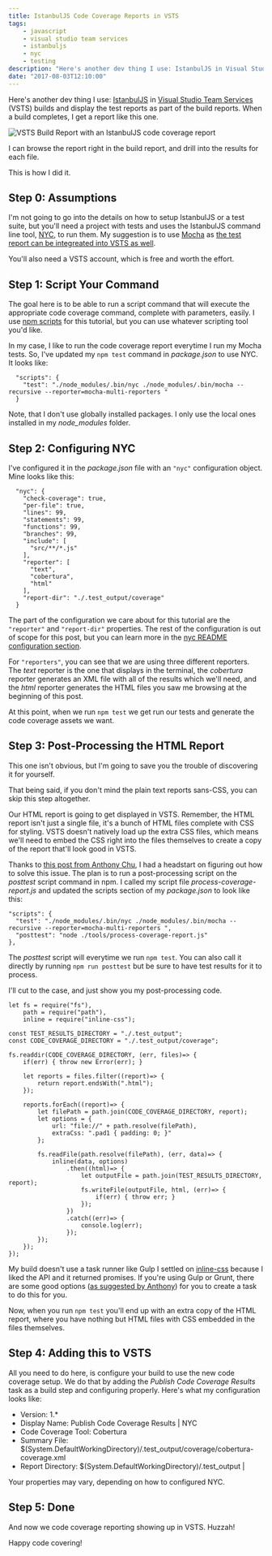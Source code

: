 ```yaml
---
title: IstanbulJS Code Coverage Reports in VSTS
tags:
    - javascript
    - visual studio team services
    - istanbuljs
    - nyc
    - testing
description: "Here's another dev thing I use: IstanbulJS in Visual Studio Team Services (VSTS) builds and display the test reports as part of the build reports."
date: "2017-08-03T12:10:00"
---
```


[1]: https://istanbul.js.org/
[2]: https://www.visualstudio.com/team-services/continuous-integration/
[3]: https://davidwesst.blob.core.windows.net/blog/istanbuljs-in-vsts/vsts-code-coverage-report.gif "VSTS Build Report with an IstanbulJS code coverage report"
[4]: https://github.com/istanbuljs/nyc
[5]: https://mochajs.org/
[6]: http://www.westerndevs.com/development/mocha-in-vsts/
[7]: https://docs.npmjs.com/misc/scripts
[8]: https://github.com/istanbuljs/nyc#configuring-nyc
[9]: http://anthonychu.ca/post/css-styles-vsts-code-coverage/
[10]: https://www.npmjs.com/package/inline-css

Here's another dev thing I use: [IstanbulJS][1] in [Visual Studio Team Services][2] (VSTS) builds and display the test reports as part of the build reports. When a build completes, I get a report like this one.

![VSTS Build Report with an IstanbulJS code coverage report][3]

I can browse the report right in the build report, and drill into the results for each file.

This is how I did it.

## Step 0: Assumptions
I'm not going to go into the details on how to setup IstanbulJS or a test suite, but you'll need a project with tests and uses the IstanbulJS command line tool, [NYC][4], to run them. My suggestion is to use [Mocha][5] as [the test report can be integreated into VSTS as well][6].

You'll also need a VSTS account, which is free and worth the effort.

## Step 1: Script Your Command
The goal here is to be able to run a script command that will execute the appropriate code coverage command, complete with parameters, easily. I use [npm scripts][7] for this tutorial, but you can use whatever scripting tool you'd like.

In my case, I like to run the code coverage report everytime I run my Mocha tests. So, I've updated my `npm test` command in _package.json_ to use NYC. It looks like:

```
  "scripts": {
    "test": "./node_modules/.bin/nyc ./node_modules/.bin/mocha --recursive --reporter=mocha-multi-reporters "
  }
```

Note, that I don't use globally installed packages. I only use the local ones installed in my _node\_modules_ folder.

## Step 2: Configuring NYC
I've configured it in the _package.json_ file with an `"nyc"` configuration object. Mine looks like this:

```
  "nyc": {
    "check-coverage": true,
    "per-file": true,
    "lines": 99,
    "statements": 99,
    "functions": 99,
    "branches": 99,
    "include": [
      "src/**/*.js"
    ],
    "reporter": [
      "text",
      "cobertura",
      "html"
    ],
    "report-dir": "./.test_output/coverage"
  }
  ```

The part of the configuration we care about for this tutorial are the `"reporter"` and `"report-dir"` properties. The rest of the configuration is out of scope for this post, but you can learn more in the [nyc README configuration section][8].

For `"reporters"`, you can see that we are using three different reporters. The _text_ reporter is the one that displays in the terminal, the _cobertura_ reporter generates an XML file with all of the results which we'll need, and the _html_ reporter generates the HTML files you saw me browsing at the beginning of this post.

At this point, when we run `npm test` we get run our tests and generate the code coverage assets we want.

## Step 3: Post-Processing the HTML Report
This one isn't obvious, but I'm going to save you the trouble of discovering it for yourself.

That being said, if you don't mind the plain text reports sans-CSS, you can skip this step altogether.

Our HTML report is going to get displayed in VSTS. Remember, the HTML report isn't just a single file, it's a bunch of HTML files complete with CSS for styling. VSTS doesn't natively load up the extra CSS files, which means we'll need to embed the CSS right into the files themselves to create a copy of the report that'll look good in VSTS.

Thanks to [this post from Anthony Chu][9], I had a headstart on figuring out how to solve this issue. The plan is to run a post-processing script on the _posttest_ script command in npm. I called my script file _process-coverage-report.js_ and updated the scripts section of my _package.json_ to look like this:

```
"scripts": {
  "test": "./node_modules/.bin/nyc ./node_modules/.bin/mocha --recursive --reporter=mocha-multi-reporters ",
  "posttest": "node ./tools/process-coverage-report.js"
},
```

The _posttest_ script will everytime we run `npm test`. You can also call it directly by running `npm run posttest` but be sure to have test results for it to process.

I'll cut to the case, and just show you my post-processing code.

```
let fs = require("fs"),
    path = require("path"),
    inline = require("inline-css");

const TEST_RESULTS_DIRECTORY = "./.test_output";
const CODE_COVERAGE_DIRECTORY = "./.test_output/coverage";

fs.readdir(CODE_COVERAGE_DIRECTORY, (err, files)=> {
    if(err) { throw new Error(err); }

    let reports = files.filter((report)=> {
        return report.endsWith(".html");
    });

    reports.forEach((report)=> {
        let filePath = path.join(CODE_COVERAGE_DIRECTORY, report);
        let options = { 
            url: "file://" + path.resolve(filePath),
            extraCss: ".pad1 { padding: 0; }"
        };

        fs.readFile(path.resolve(filePath), (err, data)=> {
            inline(data, options)
                .then((html)=> {
                    let outputFile = path.join(TEST_RESULTS_DIRECTORY, report);
                    fs.writeFile(outputFile, html, (err)=> {
                        if(err) { throw err; }
                    });
                })
                .catch((err)=> {
                    console.log(err);
                });
        });
    });
});
```

My build doesn't use a task runner like Gulp I settled on [inline-css][10] because I liked the API and it returned promises. If you're using Gulp or Grunt, there are some good options ([as suggested by Anthony][10]) for you to create a task to do this for you.

Now, when you run `npm test` you'll end up with an extra copy of the HTML report, where you have nothing but HTML files with CSS embedded in the files themselves.

## Step 4: Adding this to VSTS
All you need to do here, is configure your build to use the new code coverage setup. We do that by adding the _Publish Code Coverage Results_ task as a build step and configuring properly. Here's what my configuration looks like:

* Version:  1.*
* Display Name: Publish Code Coverage Results \| NYC
* Code Coverage Tool: Cobertura
* Summary File: $(System.DefaultWorkingDirectory)/.test_output/coverage/cobertura-coverage.xml
* Report Directory: $(System.DefaultWorkingDirectory)/.test_output     |

Your properties may vary, depending on how to configured NYC.

## Step 5: Done
And now we code coverage reporting showing up in VSTS. Huzzah!

Happy code covering!